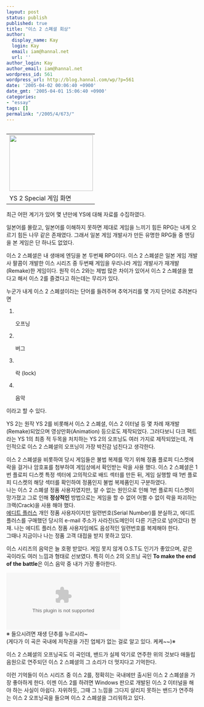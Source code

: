 ```yaml
---
layout: post
status: publish
published: true
title: "이스 2 스폐셜 회상"
author:
  display_name: Kay
  login: Kay
  email: iam@hannal.net
  url: ''
author_login: Kay
author_email: iam@hannal.net
wordpress_id: 561
wordpress_url: http://blog.hannal.com/wp/?p=561
date: '2005-04-02 00:06:40 +0900'
date_gmt: '2005-04-01 15:06:40 +0900'
categories:
- "essay"
tags: []
permalink: "/2005/4/673/"
---
```

<table align="left">
<tr>
<td style="padding-right:5"><center><img src="http://blog.hannal.com/tt-attach/0401/050401225831595661/102356.gif" width="220" height="147"/></center></td>
</tr>
<tr>
<td class="centerphoto"> YS 2 Special 게임 화면</td>
</tr>
</table>
<p>최근 어떤 계기가 있어 몇 년만에 YS에 대해 자료를 수집하였다.</p>
<p>일본어를 몰랐고, 일본어를 이해하지 못하면 제대로 게임을 느끼기 힘든 RPG는 내게 오르기 힘든 나무 같은 존재였다. 그래서 일본 게임 개발사가 만든 유명한 RPG들 중 엔딩을 본 게임은 단 하나도 없었다.</p>
<p>이스 2 스폐셜은 내 생애에 엔딩을 본 두번째 RPG이다. 이스 2 스폐셜은 일본 게임 개발사 팔콤이 개발한 이스 시리즈 중 두번째 게임을 우리나라 게임 개발사가 재개발(Remake)한 게임이다. 원작 이스 2와는 제법 많은 차이가 있어서 이스 2 스폐셜을 했다고 해서 이스 2를 즐겼다고 하는데는 무리가 있다.</p>
<p>누군가 내게 이스 2 스폐셜이라는 단어를 들려주며 추억거리를 몇 가지 단어로 추려본다면
<ol>
<li></li>
<p> 오프닝</p>
<li></li>
<p>버그</p>
<li></li>
<p>락 (lock)</p>
<li></li>
<p>음악</ol>
<p>이라고 할 수 있다.</p>
<p>YS 2는 원작 YS 2를 비롯해서 이스 2 스폐셜, 이스 2 이터널 등 몇 차례 재개발(Remake)되었으며 영상만화(Animation) 등으로도 제작되었다. 그러다보니 다크 팩트라는 YS 1의 최종 적 두목을 처치하는 YS 2의 오프닝도 여러 가지로 제작되었는데, 개인적으로 이스 2 스폐셜의 오프닝이 가장 박진감 넘친다고 생각한다.</p>
<p>이스 2 스폐셜을 비롯하여 당시 게임들은 불법 복제를 막기 위해 정품 플로피 디스켓에 락을 걸거나 암호표를 첨부하여 게임상에서 확인받는 락을 사용 했다. 이스 2 스폐셜은 1번 플로피 디스켓 특정 섹터에 고의적으로 배드 섹터를 만든 뒤, 게임 실행할 때 1번 플로피 디스켓의 해당 섹터를 확인하여 정품인지 불법 복제품인지 구분하였다.<br />
나는 이스 2 스폐셜 정품 사용자였지만, 알 수 없는 원인으로 인해 1번 플로피 디스켓이 망가졌고 그로 인해 <b>정상적인</b> 방법으로는 게임을 할 수 없어 어쩔 수 없이 락을 파괴하는 크랙(Crack)을 사용 해야 했다.<br />
<a href="http://www.editplus.com">에디트 플러스</a> 개인 정품 사용자이지만 일련번호(Serial Number)를 분실하고, 에디트 플러스를 구매했던 당시의 e-mail 주소가 사라진(도메인이 다른 기관으로 넘어갔다) 현재. 나는 에디트 플러스 정품 사용자임에도 음성적인 일련번호를 복제해야 한다.<br />
그때나 지금이나 나는 정품 고객 대접을 받지 못하고 있다.</p>
<p>이스 시리즈의 음악은 늘 호평 받았다. 게임 못지 않게 O.S.T도 인기가 좋았으며, 같은 곡이라도 여러 느낌과 형태로 선보였다. 특히 이스 2의 오프닝 곡인 <b>To make the end of the battle</b>은 이스 음악 중 내가 가장 좋아한다.</p>
<p><embed src="mms://wm-002.cafe24.com/loathing/music/ys2-to_make_the_end_of_the_battle.wma" autostart="0" type="application/x-mplayer2"/><br />
※ 들으시려면 재생 단추를 누르시라~<br />
(게다가 이 곡은 국내에 저작권을 가진 업체가 없는 걸로 알고 있다. 케케~~)※</p>
<p>이스 2 스폐셜의 오프닝곡도 이 곡인데, 밴드가 실제 악기로 연주한 위의 것보다 애들립 음원으로 연주되던 이스 2 스폐셜의 그 소리가 더 멋지다고 기억한다.</p>
<p>
이런 기억들이 이스 시리즈 중 이스 2를, 정확히는 국내에만 출시된 이스 2 스폐셜을 가장 좋아하게 한다. 이젠 이스 2를 하려면 Windows 판으로 개발된 이스 2 이터널을 해야 하는 사실이 아쉽다. 자위하듯, 그때 그 느낌을 그다지 살리지 못하는 밴드가 연주하는 이스 2 오프닝곡을 들으며 이스 2 스폐셜을 그리워하고 있다.</p>
